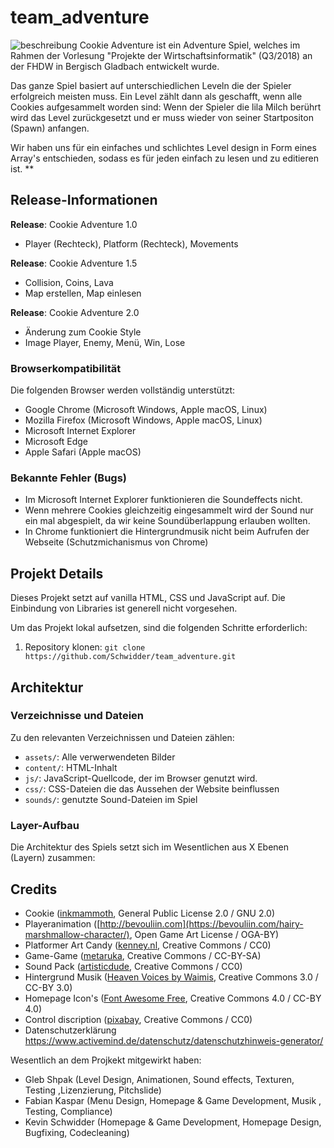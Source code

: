 # team_adventure

![beschreibung](https://user-images.githubusercontent.com/41168148/45183901-aa918e00-b225-11e8-8d7f-f949964e1ce1.png "Beschreibung des Spiels.")
Cookie Adventure ist ein Adventure Spiel, welches im Rahmen der Vorlesung "Projekte der Wirtschaftsinformatik" (Q3/2018) 
an der FHDW in Bergisch Gladbach entwickelt wurde.

Das ganze Spiel basiert auf unterschiedlichen Leveln die der Spieler erfolgreich meisten muss.
Ein Level zählt dann als geschafft, wenn alle Cookies aufgesammelt worden sind:
Wenn der Spieler die lila Milch berührt wird das Level zurückgesetzt und er muss wieder 
von seiner Startpositon (Spawn) anfangen.

Wir haben uns für ein einfaches und schlichtes Level design in Form eines Array's entschieden, 
sodass es für jeden einfach zu lesen und zu editieren ist. 
**
## Release-Informationen
**Release**: Cookie Adventure 1.0
* Player (Rechteck), Platform (Rechteck), Movements

**Release**: Cookie Adventure 1.5
* Collision, Coins, Lava
* Map erstellen, Map einlesen

**Release**: Cookie Adventure 2.0
* Änderung zum Cookie Style
* Image Player, Enemy, Menü, Win, Lose

### Browserkompatibilität
Die folgenden Browser werden vollständig unterstützt:
* Google Chrome (Microsoft Windows, Apple macOS, Linux)
* Mozilla Firefox (Microsoft Windows, Apple macOS, Linux)
* Microsoft Internet Explorer
* Microsoft Edge
* Apple Safari (Apple macOS)

### Bekannte Fehler (Bugs)
* Im Microsoft Internet Explorer funktionieren die Soundeffects nicht.
* Wenn mehrere Cookies gleichzeitig eingesammelt wird der Sound nur ein mal abgespielt, da wir keine Soundüberlappung erlauben wollten.
* In Chrome funktioniert die Hintergrundmusik nicht beim Aufrufen der Webseite (Schutzmichanismus von Chrome)

## Projekt Details
Dieses Projekt setzt auf vanilla HTML, CSS und JavaScript auf.
Die Einbindung von Libraries ist generell nicht vorgesehen.

Um das Projekt lokal aufsetzen, sind die folgenden Schritte erforderlich:
1. Repository klonen: `git clone https://github.com/Schwidder/team_adventure.git`

## Architektur
### Verzeichnisse und Dateien
Zu den relevanten Verzeichnissen und Dateien zählen:
* `assets/`: Alle verwerwendeten Bilder
* `content/`: HTML-Inhalt
* `js/`: JavaScript-Quellcode, der im Browser genutzt wird.
* `css/`: CSS-Dateien die das Aussehen der Website beinflussen
* `sounds/`: genutzte Sound-Dateien im Spiel



### Layer-Aufbau
Die Architektur des Spiels setzt sich im Wesentlichen aus X Ebenen (Layern) zusammen:



## Credits

* Cookie ([inkmammoth](https://opengameart.org/content/pixel-art-food-pack-by-inkmammoth), General Public License 2.0 / GNU 2.0)
* Playeranimation ([http://bevouliin.com](https://bevouliin.com/hairy-marshmallow-character/), Open Game Art License / OGA-BY)
* Platformer Art Candy ([kenney.nl](https://kenney.nl/assets/platformer-art-candy), Creative Commons / CC0)
* Game-Game ([metaruka](https://opengameart.org/content/game-game), Creative Commons / CC-BY-SA)
* Sound Pack ([artisticdude](https://opengameart.org/content/rpg-sound-pack), Creative Commons / CC0)
* Hintergrund Musik ([Heaven Voices by Waimis](https://soundcloud.com/waimis), Creative Commons 3.0 / CC-BY 3.0)
* Homepage Icon's ([Font Awesome Free](https://fontawesome.com/free), Creative Commons 4.0 / CC-BY 4.0)
* Control discription ([pixabay](https://pixabay.com/de/tastatur-computer-einfache-pc-1293389/), Creative Commons / CC0) 
* Datenschutzerklärung https://www.activemind.de/datenschutz/datenschutzhinweis-generator/


Wesentlich an dem Projkekt mitgewirkt haben:
* Gleb Shpak (Level Design, Animationen, Sound effects, Texturen, Testing ,Lizenzierung, Pitchslide)
* Fabian Kaspar (Menu Design, Homepage & Game Development, Musik , Testing, Compliance)
* Kevin Schwidder (Homepage & Game Development, Homepage Design, Bugfixing, Codecleaning)
